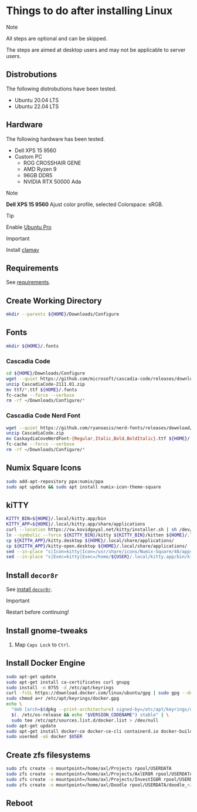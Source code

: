 # Things to do after installing Linux
> [!NOTE]
> All steps are optional and can be skipped.

The steps are aimed at desktop users and may not be applicable to server users.


## Distrobutions
The following distrobutions have been tested.
* Ubuntu 20.04 LTS
* Ubuntu 22.04 LTS


## Hardware
The following hardware has been tested.
* Dell XPS 15 9560
* Custom PC
    * ROG CROSSHAIR GENE
    * AMD Ryzen 9
    * 96GB DDR5
    * NVIDIA RTX 50000 Ada

> [!NOTE]
> **Dell XPS 15 9560**
> Ajust color profile, selected Colorspace: sRGB.

> [!TIP]
> Enable [Ubuntu Pro](https://ubuntu.com/pro)

> [!IMPORTANT]
> Install [clamav](https://www.linuxcapable.com/how-to-install-clamav-on-ubuntu-linux)


## Requirements
See [requirements](../README.md#requirements).


## Create Working Directory
```bash
mkdir --parents ${HOME}/Downloads/Configure
```


## Fonts
```bash
mkdir ${HOME}/.fonts
```


### Cascadia Code
```bash
cd ${HOME}/Downloads/Configure
wget --quiet https://github.com/microsoft/cascadia-code/releases/download/v2111.01/CascadiaCode-2111.01.zip
unzip CascadiaCode-2111.01.zip
mv ttf/*.ttf ${HOME}/.fonts
fc-cache --force --verbose
rm -rf ~/Downloads/Configure/*
```


### Cascadia Code Nerd Font
```bash
wget --quiet https://github.com/ryanoasis/nerd-fonts/releases/download/v3.1.0/CascadiaCode.zip
unzip CascadiaCode.zip
mv CaskaydiaCoveNerdFont-{Regular,Italic,Bold,BoldItalic}.ttf ${HOME}/.fonts
fc-cache --force --verbose
rm -rf ~/Downloads/Configure/*
```


## Numix Square Icons
```bash
sudo add-apt-repository ppa:numix/ppa
sudo apt update && sudo apt install numix-icon-theme-square
```

<!--
TODO: sort out _update_all icon update script for snaps…
copy _update_* to /var/lib/snapd/desktop/applications
run _update_all as root
-->


## kiTTY
```bash
KITTY_BIN=${HOME}/.local/kitty.app/bin
KITTY_APP=${HOME}/.local/kitty.app/share/applications
curl --location https://sw.kovidgoyal.net/kitty/installer.sh | sh /dev/stdin
ln --symbolic --force ${KITTY_BIN}/kitty ${KITTY_BIN}/kitten ${HOME}/.local/bin/
cp ${KITTH_APP}/kitty.desktop ${HOME}/.local/share/applications/
cp ${KITTH_APP}/kitty-open.desktop ${HOME}/.local/share/applications/
sed --in-place "s|Icon=kitty|Icon=/usr/share/icons/Numix-Square/48/apps/kitty.svg|g" ${KITTY_APP}/kitty*.desktop
sed --in-place "s|Exec=kitty|Exec=/home/${USER}/.local/kitty.app/bin/kitty|g" ${KITTY_APP}/kitty*.desktop
```


## Install `decor8r`
See [install `decor8r`](../README.md#install).

> [!IMPORTANT]
> Restart before continuing!


## Install gnome-tweaks
1. Map `Caps Lock` to `Ctrl`.


<!--
### Install Git Extras
    10. git-doc
    20. git-lfs
### Install Snaps
    10. Brave
        10. Add Dashlane
        20. Add Raindrop.io
        30. Add Vimium
        40. GNOME Shell Integration
    20. Visual Studio Code
    30. Chromium
    40. htop
    50. PowerShell
    60. Remmina
    70. Slack
    80. slides
### Enabled Compose Key (in settings app)
### Install GNOME Extensions
-->


## Install Docker Engine
```bash
sudo apt-get update
sudo apt-get install ca-certificates curl gnupg
sudo install -m 0755 -d /etc/apt/keyrings
curl -fsSL https://download.docker.com/linux/ubuntu/gpg | sudo gpg --dearmor -o /etc/apt/keyrings/docker.gpg
sudo chmod a+r /etc/apt/keyrings/docker.gpg
echo \
  "deb [arch=$(dpkg --print-architecture) signed-by=/etc/apt/keyrings/docker.gpg] https://download.docker.com/linux/ubuntu \
  $(. /etc/os-release && echo "$VERSION_CODENAME") stable" | \
  sudo tee /etc/apt/sources.list.d/docker.list > /dev/null
sudo apt-get update
sudo apt-get install docker-ce docker-ce-cli containerd.io docker-buildx-plugin docker-compose-plugin
sudo usermod -aG docker $USER
```


## Create zfs filesystems
```bash
sudo zfs create -o mountpoint=/home/axl/Projects rpool/USERDATA
sudo zfs create -o mountpoint=/home/axl/Projects/AxlER8R rpool/USERDATA/axler8r_<id>
sudo zfs create -o mountpoint=/home/axl/Projects/InvestIG8R rpool/USERDATA/investig8r_<id>
sudo zfs create -o mountpoint=/home/axl/Doodle rpool/USERDATA/doodle_<id>
```


## Reboot
